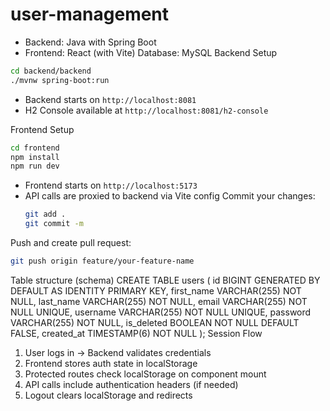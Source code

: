 # user-management
- Backend: Java with Spring Boot
- Frontend: React (with Vite)
Database: MySQL
Backend Setup
```bash
cd backend/backend
./mvnw spring-boot:run
```
- Backend starts on `http://localhost:8081`
- H2 Console available at `http://localhost:8081/h2-console`

Frontend Setup
```bash
cd frontend
npm install
npm run dev
```
- Frontend starts on `http://localhost:5173`
- API calls are proxied to backend via Vite config
Commit your changes:
   ```bash
   git add .
   git commit -m 
   ```

 Push and create pull request:
   ```bash
   git push origin feature/your-feature-name
   ```
Table structure (schema)
CREATE TABLE users (
    id BIGINT GENERATED BY DEFAULT AS IDENTITY PRIMARY KEY,
    first_name VARCHAR(255) NOT NULL,
    last_name VARCHAR(255) NOT NULL,
    email VARCHAR(255) NOT NULL UNIQUE,
    username VARCHAR(255) NOT NULL UNIQUE,
    password VARCHAR(255) NOT NULL,
    is_deleted BOOLEAN NOT NULL DEFAULT FALSE,
    created_at TIMESTAMP(6) NOT NULL
);
Session Flow
1. User logs in → Backend validates credentials
2. Frontend stores auth state in localStorage
3. Protected routes check localStorage on component mount
4. API calls include authentication headers (if needed)
5. Logout clears localStorage and redirects
